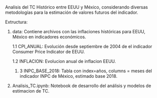 Analisis del TC Histórico entre EEUU y México, considerando diversas metodologías para la estimación de valores futuros del indicador.

Extructura:
1. data: Contiene archivos con las inflaciones históricas para EEUU, México en indicadores económicos.
   
      1.1 CPI_ANUAL: Evolución desde septiembre de 2004 de el indicador Consumer Price Indicator de EEUU.
   
      1.2 INFLACION: Evolucion anual de inflacion EEUU.
   
      1. 3 INPC_BASE_2018: Tabla con index=años, columns = meses del indicador INPC de México, estimado base 2018. 

3. Analisis_TC.ipynb: Notebook de desarrollo del análisis y modelos de estimacion de TC. 
